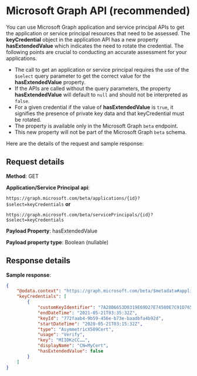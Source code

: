 # Microsoft Graph API (recommended)

You can use Microsoft Graph application and service principal APIs to get the application or service principal resources that need to be assessed. The **keyCredential** object in the application API has a new property **hasExtendedValue** which indicates the need to rotate the credential. The following points are crucial to conducting an accurate assessment for your applications.

- The call to get an application or service principal requires the use of the `$select` query parameter to get the correct value for the **hasExtendedValue** property.
- If the APIs are called without the query parameters, the property **hasExtendedValue** will default to `null` and should not be interpreted as `false`.
- For a given credential if the value of **hasExtendedValue** is `true`, it signifies the presence of private key data and that keyCredential must be rotated.
- The property is available only in the Microsoft Graph `beta` endpoint.
- This new property will not be part of the Microsoft Graph `beta` schema.

Here are the details of the request and sample response:

## Request details

**Method**: GET

**Application/Service Principal api**:

`https://graph.microsoft.com/beta/applications/{id}?$select=keyCredentials` **or**

`https://graph.microsoft.com/beta/servicePrincipals/{id}?$select=keyCredentials`

**Payload Property**: hasExtendedValue

**Payload property type**: Boolean (nullable)

## Response details

**Sample response**:

```json
{
    "@odata.context": "https://graph.microsoft.com/beta/$metadata#applications(keyCredentials)/$entity",
    "keyCredentials": [
        {
            "customKeyIdentifier": "7A28B6653D0319E69D27E74580E7C91D765AF867",
            "endDateTime": "2021-05-21T03:35:32Z",
            "keyId": "772faab4-9b59-456e-b73e-baadbfa4b92d",
            "startDateTime": "2020-05-21T03:15:32Z",
            "type": "AsymmetricX509Cert",
            "usage": "Verify",
            "key": "MIIDKzCC……",
            "displayName": "CN=MyCert",
            "hasExtendedValue": false
        }
    ]
}
```
